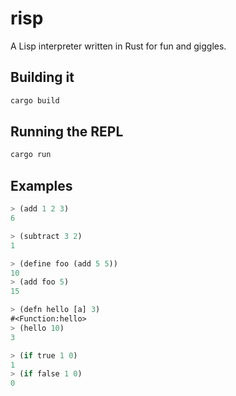 risp
====

A Lisp interpreter written in Rust for fun and giggles.

## Building it

```sh
cargo build
```

## Running the REPL

```sh
cargo run
```

## Examples

```lisp
> (add 1 2 3)
6
```

```lisp
> (subtract 3 2)
1
```

```lisp
> (define foo (add 5 5))
10
> (add foo 5)
15
```

```lisp
> (defn hello [a] 3)
#<Function:hello>
> (hello 10)
3
```

```lisp
> (if true 1 0)
1
> (if false 1 0)
0
```
